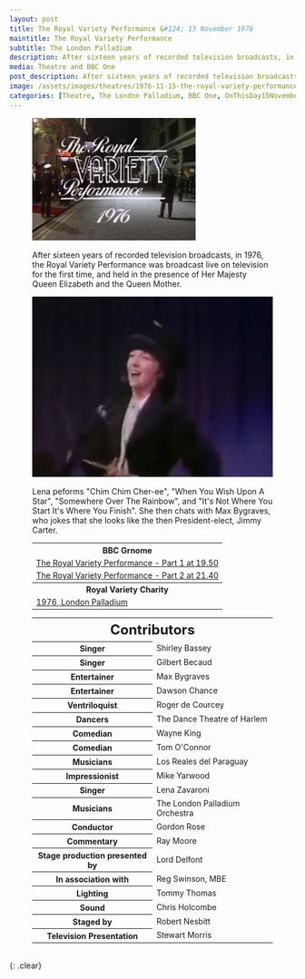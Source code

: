 ```yaml
---
layout: post
title: The Royal Variety Performance &#124; 15 November 1976
maintitle: The Royal Variety Performance
subtitle: The London Palladium
description: After sixteen years of recorded television broadcasts, in 1976, the Royal Variety Performance was broadcast live on television for the first time, and held in the presence of Her Majesty Queen Elizabeth and the Queen Mother.
media: Theatre and BBC One
post_description: After sixteen years of recorded television broadcasts, in 1976, the Royal Variety Performance was broadcast live on television for the first time, and held in the presence of Her Majesty Queen Elizabeth and the Queen Mother.
image: /assets/images/theatres/1976-11-15-the-royal-variety-performance.jpg
categories: [Theatre, The London Palladium, BBC One, OnThisDay15November]
---
```


<figure class="fig1">
<img src="/assets/images/theatres/1976-11-15-the-royal-variety-performance-01.jpg" class="full-width">
<figcaption>
<p>After sixteen years of recorded television broadcasts, in 1976, the Royal Variety Performance was broadcast live on television for the first time, and held in the presence of Her Majesty Queen Elizabeth and the Queen Mother.</p>
</figcaption>
<img src="/assets/images/theatres/1976-11-15-the-royal-variety-performance-02.jpg" class="full-width">
<figcaption>
<p>Lena peforms "Chim Chim Cher-ee", "When You Wish Upon A Star", "Somewhere Over The Rainbow", and "It's Not Where You Start It's Where You Finish". She then chats with Max Bygraves, who jokes that she looks like the then President-elect, Jimmy Carter.</p>
</figcaption>
<table>
<tr><th>BBC Grnome</th></tr>
<tr><td><a href="https://genome.ch.bbc.co.uk/schedules/bbcone/london/1976-11-15#at-19.50">The Royal Variety Performance - Part 1 at 19.50</a></td></tr>
<tr><td><a href="https://genome.ch.bbc.co.uk/schedules/bbcone/london/1976-11-15#at-21.40">The Royal Variety Performance - Part 2 at 21.40</a></td></tr>
<tr><th>Royal Variety Charity</th></tr>
<tr><td><a href="http://www.royalvarietycharity.org/royal-variety-performance/archive/detail/1976-london-palladium">1976, London Palladium</a></td></tr>
</table>
</figure>

<figure class="fig2">
<table>
<tr><th colspan="2" style="font-size:24px;">Contributors</th></tr>
<tr><th>Singer</th><td>Shirley Bassey</td></tr>
<tr><th>Singer</th><td>Gilbert Becaud</td></tr>
<tr><th>Entertainer</th><td>Max Bygraves</td></tr>
<tr><th>Entertainer</th><td>Dawson Chance</td></tr>
<tr><th>Ventriloquist</th><td>Roger de Courcey</td></tr>
<tr><th>Dancers</th><td>The Dance Theatre of Harlem</td></tr>
<tr><th>Comedian</th><td>Wayne King</td></tr>
<tr><th>Comedian</th><td>Tom O'Connor</td></tr>
<tr><th>Musicians</th><td>Los Reales del Paraguay</td></tr>
<tr><th>Impressionist</th><td>Mike Yarwood</td></tr>
<tr><th>Singer</th><td>Lena Zavaroni</td></tr>
<tr><th>Musicians</th><td>The London Palladium Orchestra</td></tr>
<tr><th>Conductor</th><td>Gordon Rose</td></tr>
<tr><th>Commentary</th><td>Ray Moore</td></tr>
<tr><th>Stage production presented by</th><td>Lord Delfont</td></tr>
<tr><th>In association with</th><td>Reg Swinson, MBE</td></tr>
<tr><th>Lighting</th><td>Tommy Thomas</td></tr>
<tr><th>Sound</th><td>Chris Holcombe</td></tr>
<tr><th>Staged by</th><td>Robert Nesbitt</td></tr>
<tr><th>Television Presentation</th><td>Stewart Morris</td></tr>
</table>
</figure>

<br />{: .clear}

